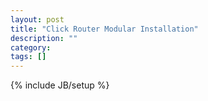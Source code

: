 ```yaml
---
layout: post
title: "Click Router Modular Installation"
description: ""
category: 
tags: []
---
```

{% include JB/setup %}
